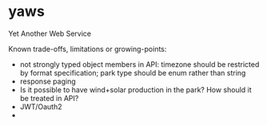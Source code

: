 # yaws
Yet Another Web Service

Known trade-offs, limitations or growing-points:

- not strongly typed object members in API: timezone should be restricted by format specification; park type should be enum rather than string
- response paging
- Is it possible to have wind+solar production in the park? How should it be treated in API?
- JWT/Oauth2
- 
